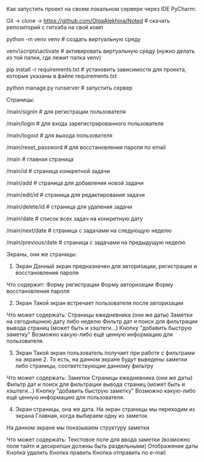 Как запустить проект на своем локальном сервере через IDE PyCharm:

Git -> clone -> https://github.com/OlgaAlekhina/Noted # скачать репозиторий с гитхаба на свой комп 

python -m venv venv # создать виртуальную среду 

venv\scripts\activate # активировать виртуальную среду (нужно делать из той папки, где лежит папка venv) 

pip install -r requirements.txt # установить зависимости для проекта, которые указаны в файле requirements.txt

python manage.py runserver # запустить сервер

Страницы:

/main/signin      # для регистрации пользователя

/main/login       # для входа зарегистрированного пользователя

/main/logout      # для выхода пользователя

/main/reset_password # для восстановления пароля по email

/main             # главная страница

/main/id        # страница конкретной задачи

/main/add         # страница для добавления новой задачи

/main/edit/id   # страница для редактирования задачи

/main/delete/id # страница для удаления задачи

/main/date      # список всех задач на конкретную дату

/main/next/date # страница с задачами на следующую неделю

/main/previous/date # страница с задачами на предыдущую неделю

Экраны, они же страницы:

1. Экран 
Данный экран предназначен для авторизации, регистрации и восстановления пароля

Что содержит:
Форму регистрации
Форму авторизации 
Форму восстановления пароля

2. Экран
Такой экран встречает пользователя после авторизации

Что может содержать:
Страницы ежедневника (они же даты)
Заметки на сегодняшнюю дату либо неделю
Фильтр дат и поиск для фильтрации вывода страниц (может быть и хэштеги...)
Кнопку "добавить быструю заметку"
Возможно какую-либо ещё ценную информацию для пользователя. 

3. Экран
Такой экран пользователь получает при работе с фильтрами на экране 2. То есть, на данном экране будут выведены заметки либо страницы, соответствующие данному фильтру

Что может содержать:
Заметки
Страницы ежедневника (они же даты)
Фильтр дат и поиск для фильтрации вывода страниц (может быть и хэштеги...)
Кнопку "добавить быструю заметку"
Возможно какую-либо ещё ценную информацию для пользователя. 


4. Экран страницы, она же дата. 
На экран страницы мы переходим из экрана Главная, когда выбираем одну из заметок

На данном экране мы показываем структуру заметки

Что может содержать:
Текстовое поле для ввода заметки (возможно поле тайтл и дескрипшн должны быть раздельными)
Отображение даты
Кнопка удалить
Кнопка править
Кнопка отправить по e-mail


